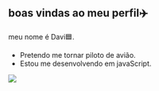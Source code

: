 ## boas vindas ao meu perfil✈️


meu nome é Davi🟦.

- Pretendo me tornar piloto de avião.
- Estou me desenvolvendo em javaScript.
  
![](https://media.tenor.com/Y5CgxyqKFzwAAAAM/a330neo-airbus.gif)
